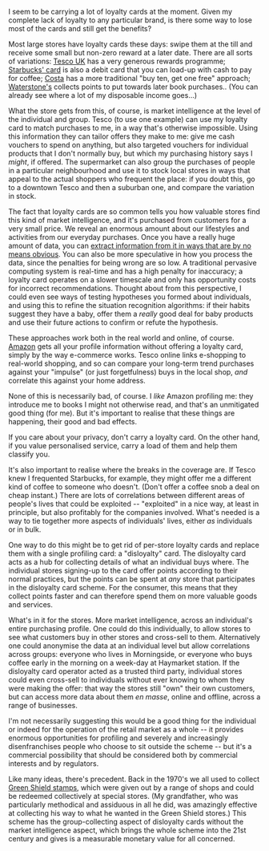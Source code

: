 <html><body><p>I seem to be carrying a lot of loyalty cards at the moment. Given my  complete lack of loyalty to any particular brand, is there some way to  lose most of the cards and still get the benefits?

<!--more-->

Most  large stores have loyalty cards these days: swipe them at the till and  receive some small but non-zero reward at a later date. There are all  sorts of variations: <a href="http://www.tesco.com/clubcard/clubcard/">Tesco UK</a> has a very generous rewards programme;  <a href="http://www.starbucks.co.uk/en-GB/_Card/">Starbucks' card</a> is also a debit card that you can load-up with cash to  pay for coffee; <a href="http://www.costa.co.uk/card/">Costa</a> has a more traditional "buy ten, get one free"  approach; <a href="http://www.waterstones.com/waterstonesweb/pages/waterstones-card/1614/">Waterstone's</a> collects points to put towards later book  purchases.. (You can already see where a lot of my disposable income  goes...)

What the store gets from this, of course, is market  intelligence at the level of the individual and group. Tesco (to use one  example) can use my loyalty card to match purchases to me, in a way  that's otherwise impossible. Using this information they can tailor  offers they make to me: give me cash vouchers to spend on anything, but  also targeted vouchers for individual products that I don't normally  buy, but which my purchasing history says I <em>might</em>, if offered.  The supermarket can also group the purchases of people in a particular  neighbourhood and use it to stock local stores in ways that appeal to  the actual shoppers who frequent the place: if you doubt this, go to a  downtown Tesco and then a suburban one, and compare the variation in  stock.

The fact that loyalty cards are so common tells you how  valuable stores find this kind of market intelligence, and it's  purchased from customers for a very small price. We reveal an enormous  amount about our lifestyles and activities from our everyday purchases.  Once you have a really huge amount of data, you can <a href="/2010/04/computer-microscope/">extract information  from it in ways that are by no means obvious</a>. You can also be more  speculative in how you process the data, since the penalties for being  wrong are so low. A traditional pervasive computing system is real-time  and has a high penalty for inaccuracy; a loyalty card operates on a  slower timescale and only has opportunity costs for incorrect  recommendations. Thought about from this perspective, I could even see  ways of testing hypotheses you formed about individuals, and using this  to refine the situation recognition algorithms: if their habits suggest  they have a baby, offer them a <em>really</em> good deal for baby products and use their future actions to confirm or refute the hypothesis.

These  approaches work both in the real world and online, of course. <a href="http://www.amazon.co.uk">Amazon</a> gets all your profile information without offering a loyalty card,  simply by the way e-commerce works. Tesco online links e-shopping to  real-world shopping, and so can compare your long-term trend purchases  against your "impulse" (or just forgetfulness) buys in the local shop, <em>and</em> correlate this against your home address.

None of this is necessarily bad, of course. I <em>like</em> Amazon profiling me: they introduce me to books I might not otherwise  read, and that's an unmitigated good thing (for me). But it's important  to realise that these things are happening, their good and bad effects.

If  you care about your privacy, don't carry a loyalty card. On the other  hand, if you value personalised service, carry a load of them and help  them classify you.

It's also important to realise where the  breaks in the coverage are. If Tesco knew I frequented Starbucks, for  example, they might offer me a different kind of coffee to someone who  doesn't. (Don't offer a coffee snob a deal on cheap instant.) There are  lots of correlations between different areas of people's lives that  could be exploited -- "exploited" in a nice way, at least in principle,  but also profitably for the companies involved. What's needed is a way  to tie together more aspects of individuals' lives, either <em>as</em> individuals or in bulk.

One  way to do this might be to get rid of per-store loyalty cards and  replace them with a single profiling card: a "disloyalty" card. The  disloyalty card acts as a hub for collecting details of what an  individual buys where. The individual stores signing-up to the card  offer points according to their normal practices, but the points can be  spent at <em>any</em> store that participates in the disloyalty card  scheme. For the consumer, this means that they collect points faster and  can therefore spend them on more valuable goods and services.

What's  in it for the stores. More market intelligence, across an individual's  entire purchasing profile. One could do this individually, to allow  stores to see what customers buy in other stores and cross-sell to them.  Alternatively one could anonymise the data at an individual level but  allow correlations across groups: everyone who lives in Morningside, or  everyone who buys coffee early in the morning on a week-day at Haymarket  station. If the disloyalty card operator acted as a trusted third  party, individual stores could even cross-sell to individuals without  ever knowing to whom they were making the offer: that way the stores  still "own" their own customers, but can access more data about them <em>en masse</em>, online and offline, across a range of businesses.

I'm  not necessarily suggesting this would be a good thing for the  individual  or indeed for the operation of the retail market as a whole  -- it provides enormous opportunities for profiling and severely and  increasingly disenfranchises people who choose to sit outside the scheme  -- but it's a commercial possibility that should be considered both by  commercial interests and by regulators.

Like many ideas,  there's precedent. Back in the 1970's we all used to collect <a href="https://secure.wikimedia.org/wikipedia/en/wiki/Green_Shield_Stamps">Green  Shield stamps</a>, which were given out by a range of shops and could be  redeemed collectively at special stores. (My grandfather, who was  particularly methodical and assiduous in all he did, was amazingly  effective at collecting his way to what he wanted in the Green Shield stores.) This scheme has the group-collecting aspect of disloyalty cards  without the market intelligence aspect, which brings the whole scheme  into the 21st century and gives is a measurable monetary value for all  concerned.</p></body></html>
